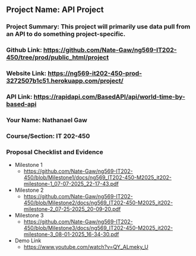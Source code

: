 ## Project Name: API Project
### Project Summary: This project will primarily use data pull from an API to do something project-specific.
### Github Link: https://github.com/Nate-Gaw/ng569-IT202-450/tree/prod/public_html/project
### Website Link: https://ng569-it202-450-prod-3272507b1c51.herokuapp.com/project/
### API Link: https://rapidapi.com/BasedAPI/api/world-time-by-based-api
### Your Name: Nathanael Gaw
### Course/Section: IT 202-450

 
 
### Proposal Checklist and Evidence

- Milestone 1
  - https://github.com/Nate-Gaw/ng569-IT202-450/blob/Milestone1/docs/ng569_IT202-450-M2025_it202-milestone-1_07-07-2025_22-17-43.pdf
- Milestone 2
  - https://github.com/Nate-Gaw/ng569-IT202-450/blob/Milestone2/docs/ng569_IT202-450-M2025_it202-milestone-2_07-25-2025_20-09-20.pdf
- Milestone 3
  - https://github.com/Nate-Gaw/ng569-IT202-450/blob/Milestone3/docs/ng569_IT202-450-M2025_it202-milestone-3_08-01-2025_16-34-30.pdf
- Demo Link
  - https://www.youtube.com/watch?v=QY_ALmeky_U
  